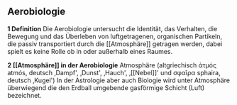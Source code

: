## Aerobiologie

**1 Definition** Die Aerobiologie untersucht die Identität, das
Verhalten, die Bewegung und das Überleben von luftgetragenen,
organischen Partikeln, die passiv transportiert durch die [[Atmosphäre]]
getragen werden, dabei spielt es keine Rolle ob in oder außerhalb eines
Raumes.

**2 [[Atmosphäre]] in der Aerobiologie** Atmosphäre (altgriechisch ἀτμός
atmós, deutsch ‚Dampf', ‚Dunst', ‚Hauch', ‚[[Nebel]]' und σφαῖρα sphaira, deutsch
‚Kugel') In der Astrologie aber auch Biologie wird unter Atmosphäre
überwiegend die den Erdball umgebende gasförmige Schicht (Luft)
bezeichnet.